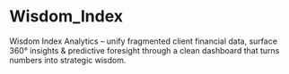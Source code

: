 # Wisdom_Index
Wisdom Index Analytics – unify fragmented client financial data, surface 360° insights &amp; predictive foresight through a clean dashboard that turns numbers into strategic wisdom.
